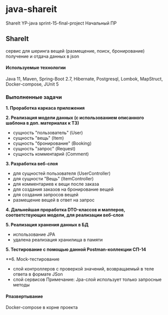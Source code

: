 # java-shareit
ShareIt 
YP-java sprint-15-final-project
Начальный ПР

## ShareIt

сервис для шеринга вещей (размещение, поиск, бронирование)
получение и отдача данных в json

#### Используемые технологии
Java 11, Maven, Spring-Boot 2.7, Hibernate, Postgresql, Lombok, MapStruct, Docker-compose, JUnit 5

### Выполненные задачи
**1. Проработка каркаса приложения**

**2. Реализация модели данных (с использованием описанного шаблона в доп. материалах к ТЗ)**
* сущность "пользователь" (User)
* сущность "вещь" (Item)
* сущность "бронирование" (Booking)
* сущность "запрос" (Request)
* сущность комментарий (Comment)

**3. Разработка веб-слоя**
* для сущностей пользователя (UserController)
* для сущности "Вещь" (ItemController)
* для комментариев к вещи после заказа
* для создания заказов на бронирование вещей
* для создания запросов вещей
* размещение вещей в ответ на запрос

**4. Дальнейшая проработка DTO-классов и мапперов, соответствующих модели, для реализации веб-слоя**

**5. Реализация хранения данных в БД**
* использование JPA
* удалена реализация хранилища в памяти

**5. Тестирование с помощью данной Postman-коллекции СП-14**

**6. Mock-тестирование
* слой контроллеров с проверкой значений, возвращаемый в теле ответа в формате JSon
* слой сервисов
Примечание: Jpa-слой использует только запросные методы

#### Рпазвертывание
Docker-compose в корне проекта
